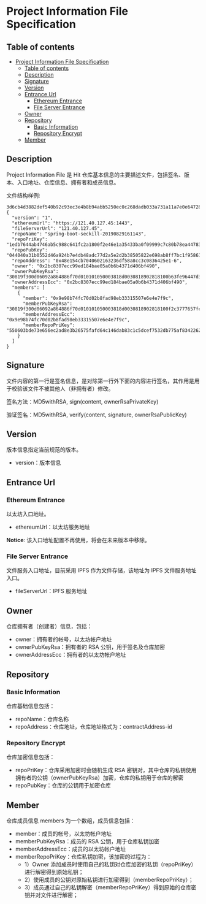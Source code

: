 # Project Information File Specification

## Table of contents
<!-- TOC -->
- [Project Information File Specification](#project-information-file-specification)
  * [Table of contents](#table-of-contents)
  * [Description](#description)
  * [Signature](#signature)
  * [Version](#version)
  * [Entrance Url](#entrance-url)
    + [Ethereum Entrance](#ethereum-entrance)
    + [File Server Entrance](#file-server-entrance)
  * [Owner](#owner)
  * [Repository](#repository)
    + [Basic Information](#basic-information)
    + [Repository Encrypt](#repository-encrypt)
  * [Member](#member)
<!-- /TOC -->

## Description

Project Information File 是 Hit 仓库基本信息的主要描述文件，包括签名、版本、入口地址、仓库信息、拥有者和成员信息。

文件结构样例:

    3d6cb4d3882def540b92c93ec3e4b8b94abb5250ec0c268dadb033a731a11a7e0e647288b2cc8c4517a6f6b0b161f24087a202dbd06a56e8619b9148b7e55f24b66bf80ae58b687608bc0cc27f5a0b778a838288e6ebb44dd3e74687d3ae96feaff7e7b4a2f0701f3bf11326e5456fe170aa3ffc4b4f01ab43b828e5cf03198b
    {
      "version": "1",
      "ethereumUrl": "https://121.40.127.45:1443",
      "fileServerUrl": "121.40.127.45",
      "repoName": "spring-boot-seckill-20190829161143",
      "repoPriKey": "1edb7644ab4746ab5c988c641fc2a1800f2e46e1a35433ba0f09999c7c80b78ea447831412c93e4a255c6abf3edeec6942a3642a494c052717ad3fb6921ff5b5169e92ad67fb830a42a65c49f7dda3e4d41dd42001f8f078657ca43c8b1b6665507ca372755649b86bb407e3ba96511ded6bb105e3604211ca075962a34ca605",
      "repoPubKey": "044040a31b0552d46a924b7e4db48adc77d2a5e2d2b38505822e698ab8ff7bc1f958613bac303cbce20867be64cddd70b7724c096524b4e4ed53c7681f58860932",
      "repoAddress": "0x48e154cb7040602163236df58a8cc3c0836425e1-6",
      "owner": "0x2bc8307ecc99ed184bae05a0b6b4371d406bf490",
      "ownerPubKeyRsa": "30819f300d06092a864886f70d010101050003818d0030818902818100b63fe96447d3b2d5c77b01ad284ad94a96f28ae9d524f67b242abac2808d3134ee22811f448af97975100f881174905a48fe10ee5687bb40af86a6d44eb2ca819d70c3d96eec492e95e5c5af53f19150bb82e0b89283c8f24465c2bef3178b1d04365b20dc6827cb4217af1f694c97a95418b4eb9965e29658184dcd98d928330203010001",
      "ownerAddressEcc": "0x2bc8307ecc99ed184bae05a0b6b4371d406bf490",
      "members": [
        {
          "member": "0x9e98b74fc70d02b8fad98eb33315507e6e4e7f9c",
          "memberPubKeyRsa": "30819f300d06092a864886f70d010101050003818d0030818902818100f2c3777657fc45b2dc309721e6653454c8fe576758e513aeae269797dfcb40567b1e36d8967640de78accf64aff4e39d2f25f2d75d71d803278a1c9733cacb6394210123c26a279c64bba07de9dd18e5103eb9d89920599be4804130b3f279aecaeb7e0094dd1200f489985c3394607c0c6571a0abac2dc787035e8f2266c5310203010001",
          "memberAddressEcc": "0x9e98b74fc70d02b8fad98eb33315507e6e4e7f9c",
          "memberRepoPriKey": "550603bde73e656ec2ad8e3b26575fafd64c146dab83c1c5dcef7532db775af83422622d926bf8bb9084b987ce55de36c7b6be1a85f558734102f205c767e8a32383f7aaee70011ea45d9833ef55df54a51960f1e7d5be8a54a08fd15652004042ffa5defba30012853b649f9c2f1c458d5441da535adf605561cd4d0ca4d9c3"
        }
      ]
    }

## Signature

文件内容的第一行是签名信息，是对除第一行外下面的内容进行签名，其作用是用于校验该文件不被其他人（非拥有者）修改。

签名方法：MD5withRSA, sign(content, ownerRsaPrivateKey)

验证签名：MD5withRSA, verify(content, signature, ownerRsaPublicKey)

## Version

版本信息指定当前规范的版本。
* version：版本信息

## Entrance Url

### Ethereum Entrance

以太坊入口地址。
* ethereumUrl：以太坊服务地址

**Notice**: 该入口地址配置不再使用，将会在未来版本中移除。

### File Server Entrance

文件服务入口地址，目前采用 IPFS 作为文件存储，该地址为 IPFS 文件服务地址入口。
* fileServerUrl：IPFS 服务地址

## Owner

仓库拥有者（创建者）信息，包括：
* owner：拥有者的帐号，以太坊帐户地址
* ownerPubKeyRsa：拥有者的 RSA 公钥，用于签名及仓库加密
* ownerAddressEcc：拥有者的以太坊帐户地址

## Repository
### Basic Information

仓库基础信息包括：
* repoName：仓库名称
* repoAddress：仓库地址，仓库地址格式为：contractAddress-id

### Repository Encrypt

仓库加密信息包括：
* repoPriKey：仓库采用加密时会随机生成 RSA 密钥对，其中仓库的私钥使用拥有者的公钥（ownerPubKeyRsa）加密，仓库的私钥用于仓库的解密
* repoPubKey：仓库的公钥用于加密仓库

## Member

仓库成员信息 members 为一个数组，成员信息包括：
* member：成员的帐号，以太坊帐户地址
* memberPubKeyRsa：成员的 RSA 公钥，用于仓库私钥加密
* memberAddressEcc：成员的以太坊帐户地址
* memberRepoPriKey：仓库私钥加密，该加密的过程为：
    - 1）Owner 添加成员时使用自己的私钥对仓库加密的私钥（repoPriKey）进行解密得到原始私钥；
    - 2）使用成员的公钥对原始私钥进行加密得到（memberRepoPriKey）；
    - 3）成员通过自己的私钥解密（memberRepoPriKey）得到原始的仓库密钥并对文件进行解密；
